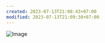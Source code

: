 ```yaml
---
created: 2023-07-13T21:08:43+07:00
modified: 2023-07-13T21:09:30+07:00
---
```


![Image](./1732bbfc743cac596de3276832416942.jpg)
